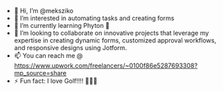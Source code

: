 - 👋 Hi, I’m @meksziko
- 👀 I’m interested in automating tasks and creating forms
- 🌱 I’m currently learning Phyton 🐍
- 💞️ I’m looking to collaborate on innovative projects that leverage my expertise in creating dynamic forms, customized approval workflows, and responsive designs using Jotform.
- 📫 You can reach me @ https://www.upwork.com/freelancers/~0100f86e5287693308?mp_source=share 
- ⚡ Fun fact: I love Golf!!!! 🏌️‍♀️⛳

<!---
meksziko/meksziko is a ✨ special ✨ repository because its `README.md` (this file) appears on your GitHub profile.
You can click the Preview link to take a look at your changes.
--->
